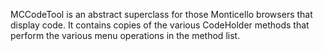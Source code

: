 MCCodeTool is an abstract superclass for those Monticello browsers that display code.
It contains copies of the various CodeHolder methods that perform the various menu operations in the method list.
